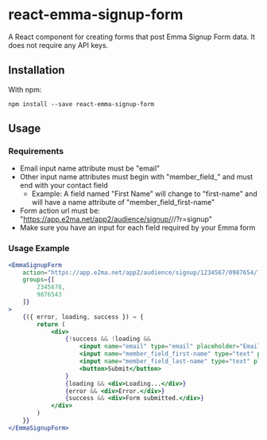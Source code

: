 # react-emma-signup-form

A React component for creating forms that post Emma Signup Form data. It does not require any API keys.

## Installation

With npm:

`npm install --save react-emma-signup-form`

## Usage

### Requirements

- Email input name attribute must be "email"
- Other input name attributes must begin with "member\_field\_" and must end with your contact field
  - Example: A field named "First Name" will change to "first-name" and will have a name attribute of "member\_field\_first-name"
- Form action url must be: "https://app.e2ma.net/app2/audience/signup/<your-signup-id>/<your-account-id>/?r=signup"
- Make sure you have an input for each field required by your Emma form

### Usage Example

```jsx
<EmmaSignupForm
    action="https://app.e2ma.net/app2/audience/signup/1234567/0987654/?r=signup"
    groups={[
        2345678,
        9876543
    ]}
>
    {({ error, loading, success }) = {
        return (
            <div>
                {!success && !loading &&
                    <input name="email" type="email" placeholder="Email" />
                    <input name="member_field_first-name" type="text" placeholder="First Name" />
                    <input name="member_field_last-name" type="text" placeholder="Last Name" />
                    <button>Submit</button>
                }
                {loading && <div>Loading...</div>}
                {error && <div>Error.</div>}
                {success && <div>Form submitted.</div>}
            </div>
        )
    }}
</EmmaSignupForm>
```